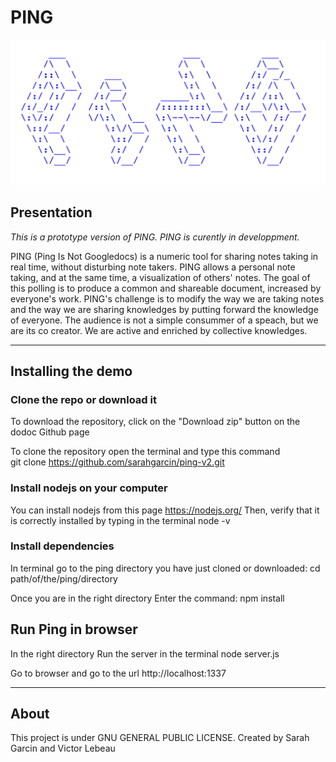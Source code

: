 PING
====

![Ping](logo-ping.jpg)

## Presentation 

*This is a prototype version of PING. PING is curently in developpment.*

PING (Ping Is Not Googledocs) is a numeric tool for sharing notes taking in real time, without disturbing note takers. PING allows a personal note taking, and at the same time, a visualization of others' notes. 
The goal of this polling is to produce a common and shareable document, increased by everyone's work. 
PING's challenge is to modify the way we are taking notes and the way we are sharing knowledges by putting forward the knowledge of everyone.
The audience is not a simple consummer of a speach, but we are its co creator. We are active and enriched by collective knowledges.

---

## Installing the demo

### Clone the repo or download it
To download the repository, click on the "Download zip" button on the dodoc Github page

To clone the repository open the terminal and type this command  
			git clone https://github.com/sarahgarcin/ping-v2.git

### Install nodejs on your computer

You can install nodejs from this page https://nodejs.org/
Then, verify that it is correctly installed by typing in the terminal
		node -v

### Install dependencies

In terminal go to the ping directory you have just cloned or downloaded:
cd path/of/the/ping/directory

Once you are in the right directory
Enter the command:
		npm install

## Run Ping in browser

In the right directory
Run the server in the terminal
		node server.js

Go to browser and go to the url
http://localhost:1337

---

## About

This project is under GNU GENERAL PUBLIC LICENSE.
Created by Sarah Garcin and Victor Lebeau




